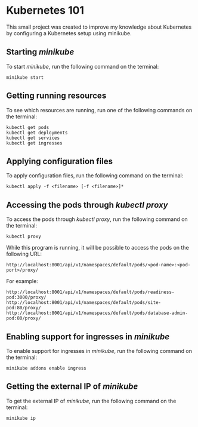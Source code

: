 # Kubernetes 101

This small project was created to improve my knowledge about Kubernetes by configuring a Kubernetes setup using minikube.

## Starting *minikube*

To start *minikube*, run the following command on the terminal:
```
minikube start
```

## Getting running resources

To see which resources are running, run one of the following commands on the terminal:
```
kubectl get pods
kubectl get deployments
kubectl get services
kubectl get ingresses
```

## Applying configuration files

To apply configuration files, run the following command on the terminal:
```
kubectl apply -f <filename> [-f <filename>]*
```

## Accessing the pods through *kubectl proxy*

To access the pods through *kubectl proxy*, run the following command on the terminal:
```
kubectl proxy
```

While this program is running, it will be possible to access the pods on the following URL:
```
http://localhost:8001/api/v1/namespaces/default/pods/<pod-name>:<pod-port>/proxy/
```
For example:
```
http://localhost:8001/api/v1/namespaces/default/pods/readiness-pod:3000/proxy/
http://localhost:8001/api/v1/namespaces/default/pods/site-pod:80/proxy/
http://localhost:8001/api/v1/namespaces/default/pods/database-admin-pod:80/proxy/
```

## Enabling support for ingresses in *minikube*

To enable support for ingresses in *minikube*, run the following command on the terminal:
```
minikube addons enable ingress
```

## Getting the external IP of *minikube*

To get the external IP of *minikube*, run the following command on the terminal:
```
minikube ip
```
